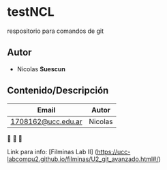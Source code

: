# testNCL
respositorio para comandos de git

## Autor
* Nicolas **Suescun**

## Contenido/Descripción


| Email | Autor | 
|-------|-------|
| 1708162@ucc.edu.ar | Nicolas |

:feet:
:paw_prints:
:chicken:

Link para info: [Filminas Lab II] (https://ucc-labcompu2.github.io/filminas/U2_git_avanzado.html#/)